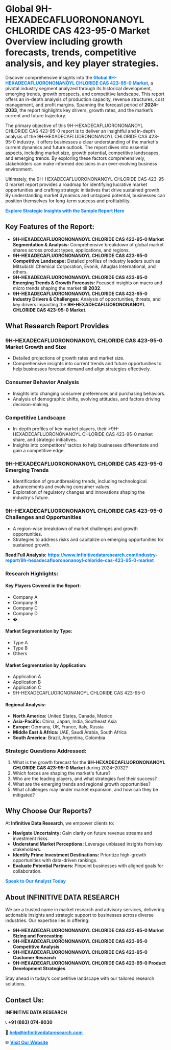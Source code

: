<h1>Global 9H-HEXADECAFLUORONONANOYL CHLORIDE CAS 423-95-0 Market Overview including growth forecasts, trends, competitive analysis, and key player strategies.</h1>
<p>
Discover comprehensive insights into the 
<a href="https://www.infinitivedataresearch.com/industry-report/9h-hexadecafluorononanoyl-chloride-cas-423-95-0-market" rel="dofollow" style="color: #007BFF; text-decoration: none;"><strong>Global 9H-HEXADECAFLUORONONANOYL CHLORIDE CAS 423-95-0 Market</strong></a>, a pivotal industry segment analyzed through its historical development, emerging trends, growth prospects, and competitive landscape. This report offers an in-depth analysis of production capacity, revenue structures, cost management, and profit margins. Spanning the forecast period of <strong>2024–2033</strong>, the report highlights key drivers, growth rates, and the market’s current and future trajectory.
</p>
<p>
The primary objective of this 9H-HEXADECAFLUORONONANOYL CHLORIDE CAS 423-95-0 report is to deliver an insightful and in-depth analysis of the 9H-HEXADECAFLUORONONANOYL CHLORIDE CAS 423-95-0 industry. It offers businesses a clear understanding of the market's current dynamics and future outlook. The report dives into essential aspects, including market size, growth potential, competitive landscapes, and emerging trends. By exploring these factors comprehensively, stakeholders can make informed decisions in an ever-evolving business environment.
</p>
<p>
Ultimately, the 9H-HEXADECAFLUORONONANOYL CHLORIDE CAS 423-95-0 market report provides a roadmap for identifying lucrative market opportunities and crafting strategic initiatives that drive sustained growth. By understanding market dynamics and untapped potential, businesses can position themselves for long-term success and profitability.
</p>
<p>
<a href="https://www.infinitivedataresearch.com/request-sample/reportId=103141" style="color: #007BFF; text-decoration: none;"><strong>Explore Strategic Insights with the Sample Report Here</strong></a>
</p>

<h2>Key Features of the Report:</h2>
<ul>
<li><strong>9H-HEXADECAFLUORONONANOYL CHLORIDE CAS 423-95-0 Market Segmentation & Analysis:</strong> Comprehensive breakdown of global market shares across product types, applications, and regions.</li>
<li><strong>9H-HEXADECAFLUORONONANOYL CHLORIDE CAS 423-95-0 Competitive Landscape:</strong> Detailed profiles of industry leaders such as Mitsubishi Chemical Corporation, Evonik, Altuglas International, and others.</li>
<li><strong>9H-HEXADECAFLUORONONANOYL CHLORIDE CAS 423-95-0 Emerging Trends & Growth Forecasts:</strong> Focused insights on macro and micro trends shaping the market till <strong>2032</strong>.</li>
<li><strong>9H-HEXADECAFLUORONONANOYL CHLORIDE CAS 423-95-0 Industry Drivers & Challenges:</strong> Analysis of opportunities, threats, and key drivers impacting the <strong>9H-HEXADECAFLUORONONANOYL CHLORIDE CAS 423-95-0 Market</strong>.</li>
</ul>

<h2>What Research Report Provides</h2>
<h3>9H-HEXADECAFLUORONONANOYL CHLORIDE CAS 423-95-0 Market Growth and Size</h3>
<ul>
<li>Detailed projections of growth rates and market size.</li>
<li>Comprehensive insights into current trends and future opportunities to help businesses forecast demand and align strategies effectively.</li>
</ul>

<h3>Consumer Behavior Analysis</h3>
<ul>
<li>Insights into changing consumer preferences and purchasing behaviors.</li>
<li>Analysis of demographic shifts, evolving attitudes, and factors driving decision-making.</li>
</ul>

<h3>Competitive Landscape</h3>
<ul>
<li>In-depth profiles of key market players, their >9H-HEXADECAFLUORONONANOYL CHLORIDE CAS 423-95-0 market share, and strategic initiatives.</li>
<li>Insights into competitors' tactics to help businesses differentiate and gain a competitive edge.</li>
</ul>

<h3>9H-HEXADECAFLUORONONANOYL CHLORIDE CAS 423-95-0 Emerging Trends</h3>
<ul>
<li>Identification of groundbreaking trends, including technological advancements and evolving consumer values.</li>
<li>Exploration of regulatory changes and innovations shaping the industry's future.</li>
</ul>

<h3>9H-HEXADECAFLUORONONANOYL CHLORIDE CAS 423-95-0 Challenges and Opportunities</h3>
<ul>
<li>A region-wise breakdown of market challenges and growth opportunities.</li>
<li>Strategies to address risks and capitalize on emerging opportunities for sustained growth.</li>
</ul>
<p><strong>Read Full Analysis:</strong> <a href="https://www.infinitivedataresearch.com/industry-report/9h-hexadecafluorononanoyl-chloride-cas-423-95-0-market" rel="dofollow" style="color: #007BFF; text-decoration: none;"><strong>https://www.infinitivedataresearch.com/industry-report/9h-hexadecafluorononanoyl-chloride-cas-423-95-0-market</strong></a></p>
<h3>Research Highlights:</h3>
<h4>Key Players Covered in the Report:</h4>
<ul><li>Company A</li><li>Company B</li><li>Company C</li><li>Company D</li><li>�</li></ul>
<h4>Market Segmentation by Type:</h4>
<ul><li>Type A</li><li>Type B</li><li>Others</li></ul>
<h4>Market Segmentation by Application:</h4>
<ul><li>Application A</li><li>Application B</li><li>Application C</li><li>9H-HEXADECAFLUORONONANOYL CHLORIDE CAS 423-95-0</li></ul>

<h4>Regional Analysis:</h4>
<ul>
<li><strong>North America:</strong> United States, Canada, Mexico</li>
<li><strong>Asia-Pacific:</strong> China, Japan, India, Southeast Asia</li>
<li><strong>Europe:</strong> Germany, UK, France, Italy, Russia</li>
<li><strong>Middle East & Africa:</strong> UAE, Saudi Arabia, South Africa</li>
<li><strong>South America:</strong> Brazil, Argentina, Colombia</li>
</ul>

<h3>Strategic Questions Addressed:</h3>
<ol>
<li>What is the growth forecast for the <strong>9H-HEXADECAFLUORONONANOYL CHLORIDE CAS 423-95-0 Market</strong> during 2024–2032?</li>
<li>Which forces are shaping the market's future?</li>
<li>Who are the leading players, and what strategies fuel their success?</li>
<li>What are the emerging trends and regional growth opportunities?</li>
<li>What challenges may hinder market expansion, and how can they be mitigated?</li>
</ol>

<h2>Why Choose Our Reports?</h2>
<p>At <strong>Infinitive Data Research</strong>, we empower clients to:</p>
<ul>
<li><strong>Navigate Uncertainty:</strong> Gain clarity on future revenue streams and investment risks.</li>
<li><strong>Understand Market Perceptions:</strong> Leverage unbiased insights from key stakeholders.</li>
<li><strong>Identify Prime Investment Destinations:</strong> Prioritize high-growth opportunities with data-driven rankings.</li>
<li><strong>Evaluate Potential Partners:</strong> Pinpoint businesses with aligned goals for collaboration.</li>
</ul>
<p><a href="https://www.infinitivedataresearch.com/industry-report/9h-hexadecafluorononanoyl-chloride-cas-423-95-0-market" rel="dofollow" style="color: #007BFF; text-decoration: none;"><strong>Speak to Our Analyst Today</strong></a></p>

<h2>About INFINITIVE DATA RESEARCH</h2>
<p>We are a trusted name in market research and advisory services, delivering actionable insights and strategic support to businesses across diverse industries. Our expertise lies in offering:</p>
<ul>
<li><strong>9H-HEXADECAFLUORONONANOYL CHLORIDE CAS 423-95-0 Market Sizing and Forecasting</strong></li>
<li><strong>9H-HEXADECAFLUORONONANOYL CHLORIDE CAS 423-95-0 Competitive Analysis</strong></li>
<li><strong>9H-HEXADECAFLUORONONANOYL CHLORIDE CAS 423-95-0 Customer Research</strong></li>
<li><strong>9H-HEXADECAFLUORONONANOYL CHLORIDE CAS 423-95-0 Product Development Strategies</strong></li>
</ul>
<p>Stay ahead in today’s competitive landscape with our tailored research solutions.</p>

<h2>Contact Us:</h2>
<p><strong>INFINITIVE DATA RESEARCH</strong></p>
<p>📞 <strong>+91 (883) 074-8030</strong></p>
<p>📧 <strong><a href="mailto:help@infinitivedataresearch.com" style="color: #007BFF;">help@infinitivedataresearch.com</a></strong></p>
<p>🌐 <strong><a href="https://www.infinitivedataresearch.com" rel="dofollow" style="color: #007BFF;">Visit Our Website</a></strong></p>